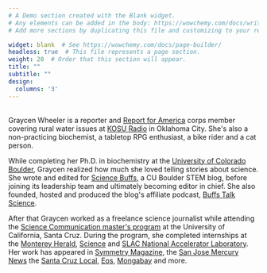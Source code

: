 ```yaml
---
# A Demo section created with the Blank widget.
# Any elements can be added in the body: https://wowchemy.com/docs/writing-markdown-latex/
# Add more sections by duplicating this file and customizing to your requirements.

widget: blank  # See https://wowchemy.com/docs/page-builder/
headless: true  # This file represents a page section.
weight: 20  # Order that this section will appear.
title: ""
subtitle: ""
design:
  columns: '3'
---
```


\
Graycen Wheeler is a reporter and [Report for America](https://www.reportforamerica.org/about-us/) corps member covering rural water issues at [KOSU Radio](https://www.kosu.org/) in Oklahoma City. She's also a non-practicing biochemist, a tabletop RPG enthusiast, a bike rider and a cat person.

While completing her Ph.D. in biochemistry at the [University of Colorado Boulder](https://www.colorado.edu/lab/liu/), Graycen realized how much she loved telling stories about science. She wrote and edited for [Science Buffs](https://sciencebuffs.org/), a CU Boulder STEM blog, before joining its leadership team and ultimately becoming editor in chief. She also founded, hosted and produced the blog's affiliate podcast, [Buffs Talk Science](https://buffstalkscience.com).

After that Graycen worked as a freelance science journalist while attending the [Science Communication master's program](https://scicom.ucsc.edu/about/index.html) at the University of California, Santa Cruz. During the program, she completed internships at the [Monterey Herald](https://www.montereyherald.com/author/graycen-wheeler/), [Science](https://www.science.org/content/author/graycen-wheeler) and [SLAC National Accelerator Laboratory](https://www6.slac.stanford.edu/). Her work has appeared in [Symmetry Magazine](https://www.symmetrymagazine.org/), the [San Jose Mercury News](https://www.mercurynews.com/) the [Santa Cruz Local](https://santacruzlocal.org/), [Eos](https://eos.org/), [Mongabay](https://news.mongabay.com/) and more.

